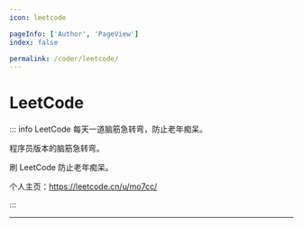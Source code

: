 ```yaml
---
icon: leetcode

pageInfo: ['Author', 'PageView']
index: false

permalink: /coder/leetcode/
---
```


# LeetCode

::: info LeetCode 每天一道脑筋急转弯，防止老年痴呆。

程序员版本的脑筋急转弯。

刷 LeetCode 防止老年痴呆。

个人主页：https://leetcode.cn/u/mo7cc/

:::

---

<Catalog base='/coder/leetcode/' />
